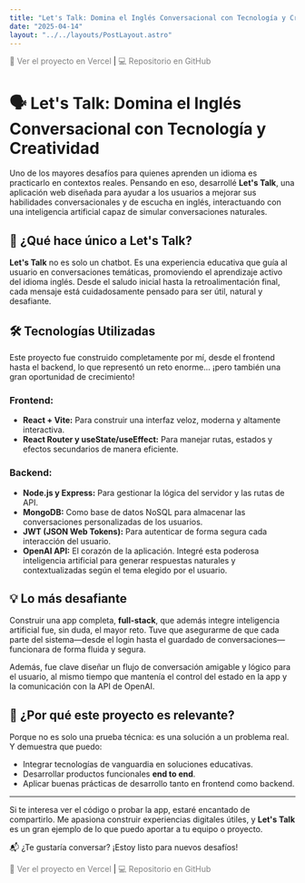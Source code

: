 ```yaml
---
title: "Let's Talk: Domina el Inglés Conversacional con Tecnología y Creatividad"
date: "2025-04-14"
layout: "../../layouts/PostLayout.astro"
---
```

<a href="https://chat-app-gamma-mauve.vercel.app/" target="_blank" style="color: gray; text-decoration: none;">🚀 Ver el proyecto en Vercel</a> | <a href="https://github.com/manpenap/chat-app" target="_blank" style="color: gray; text-decoration: none;">💻 Repositorio en GitHub</a>

# 🗣️ Let's Talk: Domina el Inglés Conversacional con Tecnología y Creatividad

Uno de los mayores desafíos para quienes aprenden un idioma es practicarlo en contextos reales. Pensando en eso, desarrollé **Let's Talk**, una aplicación web diseñada para ayudar a los usuarios a mejorar sus habilidades conversacionales y de escucha en inglés, interactuando con una inteligencia artificial capaz de simular conversaciones naturales.

## 🚀 ¿Qué hace único a Let's Talk?

**Let's Talk** no es solo un chatbot. Es una experiencia educativa que guía al usuario en conversaciones temáticas, promoviendo el aprendizaje activo del idioma inglés. Desde el saludo inicial hasta la retroalimentación final, cada mensaje está cuidadosamente pensado para ser útil, natural y desafiante.

## 🛠️ Tecnologías Utilizadas

Este proyecto fue construido completamente por mí, desde el frontend hasta el backend, lo que representó un reto enorme… ¡pero también una gran oportunidad de crecimiento!

### Frontend:
- **React + Vite:** Para construir una interfaz veloz, moderna y altamente interactiva.
- **React Router y useState/useEffect:** Para manejar rutas, estados y efectos secundarios de manera eficiente.

### Backend:
- **Node.js y Express:** Para gestionar la lógica del servidor y las rutas de API.
- **MongoDB:** Como base de datos NoSQL para almacenar las conversaciones personalizadas de los usuarios.
- **JWT (JSON Web Tokens):** Para autenticar de forma segura cada interacción del usuario.
- **OpenAI API:** El corazón de la aplicación. Integré esta poderosa inteligencia artificial para generar respuestas naturales y contextualizadas según el tema elegido por el usuario.

## 💡 Lo más desafiante

Construir una app completa, **full-stack**, que además integre inteligencia artificial fue, sin duda, el mayor reto. Tuve que asegurarme de que cada parte del sistema—desde el login hasta el guardado de conversaciones—funcionara de forma fluida y segura.

Además, fue clave diseñar un flujo de conversación amigable y lógico para el usuario, al mismo tiempo que mantenía el control del estado en la app y la comunicación con la API de OpenAI.

## 🎯 ¿Por qué este proyecto es relevante?

Porque no es solo una prueba técnica: es una solución a un problema real. Y demuestra que puedo:

- Integrar tecnologías de vanguardia en soluciones educativas.
- Desarrollar productos funcionales **end to end**.
- Aplicar buenas prácticas de desarrollo tanto en frontend como backend.

---

Si te interesa ver el código o probar la app, estaré encantado de compartirlo. Me apasiona construir experiencias digitales útiles, y **Let's Talk** es un gran ejemplo de lo que puedo aportar a tu equipo o proyecto.

📬 ¿Te gustaría conversar? ¡Estoy listo para nuevos desafíos!

<a href="https://react-shopi-store.vercel.app" target="_blank" style="color: gray; text-decoration: none;">🚀 Ver el proyecto en Vercel</a> | <a href="https://github.com/manpenap/chat-app" target="_blank" style="color: gray; text-decoration: none;">💻 Repositorio en GitHub</a>